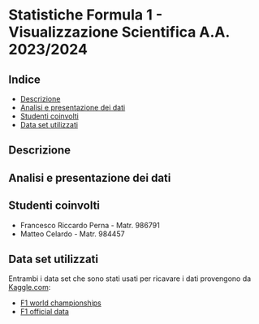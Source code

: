 # Statistiche Formula 1 - Visualizzazione Scientifica A.A. 2023/2024

## Indice 
- [Descrizione](#Descrizione)
- [Analisi e presentazione dei dati](#Analisi-e-presentazione-dei-dati)
- [Studenti coinvolti](#Studenti-coinvolti)
- [Data set utilizzati](#Data-set-utilizzati)

## Descrizione 

## Analisi e presentazione dei dati

## Studenti coinvolti

- Francesco Riccardo Perna - Matr. 986791
- Matteo Celardo - Matr. 984457

## Data set utilizzati

Entrambi i data set che sono stati usati per ricavare i dati provengono da [Kaggle.com](https://www.kaggle.com/):
- [F1 world championships](https://www.kaggle.com/datasets/rohanrao/formula-1-world-championship-1950-2020)
- [F1 official data](https://www.kaggle.com/datasets/debashish311601/formula-1-official-data-19502022) 
